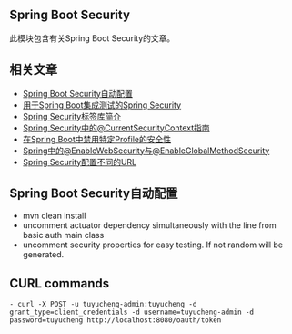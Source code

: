 ## Spring Boot Security

此模块包含有关Spring Boot Security的文章。

## 相关文章

+ [Spring Boot Security自动配置](docs/SpringBoot-Security自动配置.md)
+ [用于Spring Boot集成测试的Spring Security](docs/用于SpringBoot集成测试的SpringSecurity.md)
+ [Spring Security标签库简介](docs/SpringSecurity标签库简介.md)
+ [Spring Security中的@CurrentSecurityContext指南](docs/SpringSecurity中的@CurrentSecurityContext指南.md)
+ [在Spring Boot中禁用特定Profile的安全性](docs/在SpringBoot中禁用Profile的安全性.md)
+ [Spring中的@EnableWebSecurity与@EnableGlobalMethodSecurity](docs/Spring中的@EnableWebSecurity与@EnableGlobalMethodSecurity.md)
+ [Spring Security配置不同的URL](docs/SpringSecurity配置不同的URL.md)

## Spring Boot Security自动配置

- mvn clean install
- uncomment actuator dependency simultaneously with the line from basic auth main class
- uncomment security properties for easy testing. If not random will be generated.

## CURL commands

```shell
- curl -X POST -u tuyucheng-admin:tuyucheng -d grant_type=client_credentials -d username=tuyucheng-admin -d password=tuyucheng http://localhost:8080/oauth/token
```